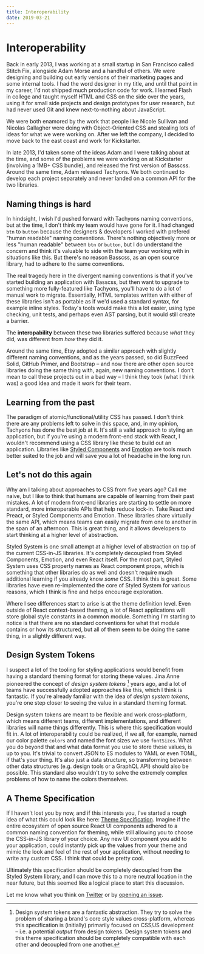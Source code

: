 ```yaml
---
title: Interoperability
date: 2019-03-21
---
```


# Interoperability

Back in early 2013, I was working at a small startup in San Francisco called Stitch Fix, alongside Adam Morse and a handful of others.
We were designing and building out early versions of their marketing pages and some internal tools.
I had the word designer in my title, and until that point in my career, I'd not shipped much production code for work.
I learned Flash in college and taught myself HTML and CSS on the side over the years, using it for small side projects and design prototypes for user research, but had never used Git and knew next-to-nothing about JavaScript.

We were both enamored by the work that people like Nicole Sullivan and Nicolas Gallagher were doing with Object-Oriented CSS and stealing lots of ideas for what we were working on.
After we left the company, I decided to move back to the east coast and work for Kickstarter.

In late 2013, I'd taken some of the ideas Adam and I were talking about at the time, and some of the problems we were working on at Kickstarter (involving a 1MB+ CSS bundle), and released the first version of Basscss.
Around the same time, Adam released Tachyons.
We both continued to develop each project separately and never landed on a common API for the two libraries.

## Naming things is hard

In hindsight, I wish I'd pushed forward with Tachyons naming conventions, but at the time, I don't think my team would have gone for it.
I had changed `btn` to `button` because the designers & developers I worked with prefered "human readable" naming conventions.
There's nothing objectively more or less "human readable" between `btn` or `button`, but I do understand the concern and think it's valuable to side with the team your working with in situations like this.
But there's no reason Basscss, as an open source library, had to adhere to the same conventions.

The real tragedy here in the divergent naming conventions is that if you've started building an application with Basscss,
but then want to upgrade to something more fully-featured like Tachyons, you'll have to do a lot of manual work to migrate.
Essentially, HTML templates written with either of these libraries isn't as portable as if we'd used a standard syntax, for example inline styles.
Today's tools would make this a lot easier, using type checking, unit tests, and perhaps even AST parsing, but it would still create a barrier.

The **interopability** between these two libraries suffered because
*what* they did, was different from *how* they did it.

Around the same time, Etsy adopted a similar approach with slightly different naming conventions, and as the years passed,
so did BuzzFeed Solid, GitHub Primer, and Bootstrap – and now there are other open source libraries doing the same thing with, again, new naming conventions.
I don't mean to call these projects out in a bad way – I think they took (what I think was) a good idea and made it work for their team.

## Learning from the past

The paradigm of atomic/functional/utility CSS has passed.
I don't think there are any problems left to solve in this space, and, in my opinion, Tachyons has done the best job at it.
It's still a valid approach to styling an application,
but if you're using a modern front-end stack with React,
I wouldn't recommend using a CSS library like these to build out an application.
Libraries like [Styled Components][] and [Emotion][] are tools much better suited to the job and will save you a lot of headache in the long run.

## Let's not do this again

Why am I talking about approaches to CSS from five years ago?
Call me naive, but I like to think that humans are capable of learning from their past mistakes.
A lot of modern front-end libraries are starting to settle on more standard, more interoperable APIs that help reduce lock-in.
Take React and Preact, or Styled Components and Emotion.
These libraries share virtually the same API, which means teams can easily migrate from one to another in the span of an afternoon.
This is great thing, and it allows developers to start thinking at a higher level of abstraction.

Styled System is one small attempt at a higher level of abstraction on top of the current CSS-in-JS libraries.
It's completely decoupled from Styled Components, Emotion, and even React itself.
For the most part, Styled System uses CSS property names as React component props,
which is something that other libraries do as well and doesn't require much additional learning if you already know *some* CSS.
I think this is great.
Some libraries have even re-implemented the core of Styled System for various reasons,
which I think is fine and helps encourage exploration.

Where I see differences start to arise is at the theme definition level.
Even outside of React context-based theming, a lot of React applications will store global style constants in a common module.
Something I'm starting to notice is that there are no standard conventions for what that module contains or how its structured,
but all of them seem to be doing the same thing, in a slightly different way.

## Design System Tokens

I suspect a lot of the tooling for styling applications would benefit from having a standard theming format for storing these values.
Jina Anne pioneered the concept of *design system tokens* [^1] years ago,
and a lot of teams have successfully adopted approaches like this, which I think is fantastic.
If you're already familiar with the idea of *design system tokens*, you're one step closer to seeing the value in a standard theming format.

Design system tokens are meant to be flexible and work cross-platform, which means different teams,
different implementations, and different libraries will name things differently.
This is where this specification would fit in.
A lot of interoperability could be realized,
if we all, for example, named our color palette `colors` and named the font sizes we use `fontSizes`.
What you do beyond that and what data format you use to store these values, is up to you.
It's trivial to convert JSON to ES modules to YAML or even TOML, if that's your thing.
It's also just a data structure, so transforming between other data structures (e.g. design tools or a GraphQL API) should also be possible.
This standard also wouldn't try to solve the extremely complex problems of how to name the colors themselves.

## A Theme Specification

If I haven't lost you by now, and if this interests you,
I've started a rough idea of what this could look like here: [Theme Specification].
Imagine if the entire ecosystem of open source React UI components adhered to a common naming convention for theming,
while still allowing you to choose the CSS-in-JS library of your choice.
Any new UI component you add to your application,
could instantly pick up the values from your theme and mimic the look and feel of the rest of your application,
without needing to write any custom CSS.
I think that could be pretty cool.

Ultimately this specification should be completely decoupled from the Styled System library,
and I can move this to a more neutral location in the near future,
but this seemed like a logical place to start this discussion.

Let me know what you think on [Twitter](https://mobile.twitter.com/jxnblk/status/1107726037805424641)
or by [opening an issue](https://github.com/styled-system/styled-system/issues).

[^1]: Design system tokens are a fantastic abstraction. They try to solve the problem of sharing a brand's core style values cross-platform,
    whereas this specification is (initially) primarily focused on CSS/JS development – i.e. a potential *output* from design tokens.
    Design system tokens and this theme specification should be completely compatible with each other and decoupled from one another.

[basscss]: https://github.com/basscss/basscss
[tachyons]: https://tachyons.io/
[styled system]: https://styled-system.com
[theme specification]: https://styled-system.com/theme-specification
[styled components]: https://styled-components.com
[emotion]: https://emotion.sh
